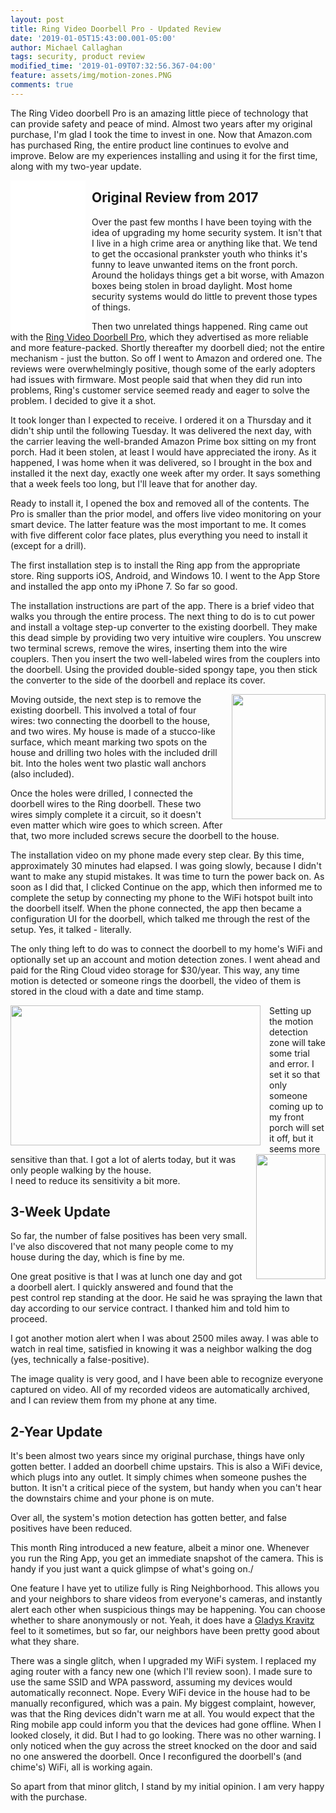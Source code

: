 ```yaml
---
layout: post
title: Ring Video Doorbell Pro - Updated Review
date: '2019-01-05T15:43:00.001-05:00'
author: Michael Callaghan
tags: security, product review
modified_time: '2019-01-09T07:32:56.367-04:00'
feature: assets/img/motion-zones.PNG
comments: true
---
```


The Ring Video doorbell Pro is an amazing little piece of technology that can provide safety and peace of mind. Almost two years after my original purchase, I'm glad I took the time to invest in one. Now that Amazon.com has purchased Ring, the entire product line continues to evolve and improve. Below are my experiences installing and using it for the first time, along with my two-year update.

<!--more-->

<iframe style="width:120px;height:240px;margin-right: 10px;" align="left"  marginwidth="0" marginheight="0" scrolling="no" frameborder="0" src="//ws-na.amazon-adsystem.com/widgets/q?ServiceVersion=20070822&OneJS=1&Operation=GetAdHtml&MarketPlace=US&source=ss&ref=as_ss_li_til&ad_type=product_link&tracking_id=walkingriver-20&language=en_US&marketplace=amazon&region=US&placement=B01DM6BDA4&asins=B01DM6BDA4&linkId=63c27da3541cef7389faee6096faf457&show_border=true&link_opens_in_new_window=true"></iframe>


## Original Review from 2017

Over the past few months I have been toying with the idea of upgrading my home security system. It isn't that I live in a high crime area or anything like that. We tend to get the occasional prankster youth who thinks it's funny to leave unwanted items on the front porch. Around the holidays things get a bit worse, with Amazon boxes being stolen in broad daylight. Most home security systems would do little to prevent those types of things.<br />


Then two unrelated things happened. Ring came out with the <a href="https://amzn.to/2iN6GmI" rel="nofollow" target="_blank">Ring Video Doorbell Pro</a>, which they advertised as more reliable and more feature-packed. Shortly thereafter my doorbell died; not the entire mechanism - just the button. So off I went to Amazon and ordered one. The reviews were overwhelmingly positive, though some of the early adopters had issues with firmware. Most people said that when they did run into problems, Ring's customer service seemed ready and eager to solve the problem. I decided to give it a shot.

It took longer than I expected to receive. I ordered it on a Thursday and it didn't ship until the following Tuesday. It was delivered the next day, with the carrier leaving the well-branded Amazon Prime box sitting on my front porch. Had it been stolen, at least I would have appreciated the irony. As it happened, I was home when it was delivered, so I brought in the box and installed it the next day, exactly one week after my order. It says something that a week feels too long, but I'll leave that for another day.


Ready to install it, I opened the box and removed all of the contents. The Pro is smaller than the prior model, and offers live video monitoring on your smart device. The latter feature was the most important to me. It comes with five different color face plates, plus everything you need to install it (except for a drill).


The first installation step is to install the Ring app from the appropriate store. Ring supports iOS, Android, and Windows 10. I went to the App Store and installed the app onto my iPhone 7. So far so good.


The installation instructions are part of the app. There is a brief video that walks you through the entire process. The next thing to do is to cut power and install a voltage step-up converter to the existing doorbell. They make this dead simple by providing two very intuitive wire couplers. You unscrew two terminal screws, remove the wires, inserting them into the wire couplers. Then you insert the two well-labeled wires from the couplers into the doorbell. Using the provided double-sided spongy tape, you then stick the converter to the side of the doorbell and replace its cover.


<a href="https://4.bp.blogspot.com/-0tAnwBhwBa4/WG60eYAPlcI/AAAAAAAADNg/pICdHd1IvqMEJNOcWva-1-FiT0LXBDs0QCPcB/s1600/IMG_0862.JPG" imageanchor="1" style="clear: right; float: right; margin-bottom: 1em; margin-left: 1em;"><img border="0" height="200" src="https://4.bp.blogspot.com/-0tAnwBhwBa4/WG60eYAPlcI/AAAAAAAADNg/pICdHd1IvqMEJNOcWva-1-FiT0LXBDs0QCPcB/s200/IMG_0862.JPG" width="150" /></a>Moving outside, the next step is to remove the existing doorbell. This involved a total of four wires: two connecting the doorbell to the house, and two wires. My house is made of a stucco-like surface, which meant marking two spots on the house and drilling two holes with the included drill bit. Into the holes went two plastic wall anchors (also included).

Once the holes were drilled, I connected the doorbell wires to the Ring doorbell. These two wires simply complete it a circuit, so it doesn't even matter which wire goes to which screen. After that, two more included screws secure the doorbell to the house.


The installation video on my phone made every step clear. By this time, approximately 30 minutes had elapsed. I was going slowly, because I didn't want to make any stupid mistakes. It was time to turn the power back on. As soon as I did that, I clicked Continue on the app, which then informed me to complete the setup by connecting my phone to the WiFi hotspot built into the doorbell itself. When the phone connected, the app then became a configuration UI for the doorbell, which talked me through the rest of the setup. Yes, it talked - literally.


The only thing left to do was to connect the doorbell to my home's WiFi and optionally set up an account and motion detection zones. I went ahead and paid for the Ring Cloud video storage for $30/year. This way, any time motion is detected or someone rings the doorbell, the video of them is stored in the cloud with a date and time stamp.


<a href="https://1.bp.blogspot.com/-UWwqGcUNUGo/WG61oZwZMcI/AAAAAAAADOI/vgClIljzVwUH9-aL7gJpcFIKA87rbaGtQCKgB/s1600/IMG_0863.PNG" imageanchor="1" style="clear: left; float: left; margin-bottom: 1em; margin-right: 1em;"><img border="0" height="224" src="https://1.bp.blogspot.com/-UWwqGcUNUGo/WG61oZwZMcI/AAAAAAAADOI/vgClIljzVwUH9-aL7gJpcFIKA87rbaGtQCKgB/s400/IMG_0863.PNG" width="400" /></a>

<a href="https://2.bp.blogspot.com/-XkV1WYOTF1s/WG6117ep5QI/AAAAAAAADOM/fOfYJ-9DKU8BIOUIgg9XQcTFgH9olIU7gCKgB/s1600/IMG_0864.PNG" imageanchor="1" style="clear: right; float: right; margin-bottom: 1em; margin-left: 1em;"><img border="0" height="200" src="https://2.bp.blogspot.com/-XkV1WYOTF1s/WG6117ep5QI/AAAAAAAADOM/fOfYJ-9DKU8BIOUIgg9XQcTFgH9olIU7gCKgB/s200/IMG_0864.PNG" width="111" /></a>

Setting up the motion detection zone will take some trial and error. I set it so that only someone coming up to my front porch will set it off, but it seems more sensitive than that. I got a lot of alerts today, but it was only people walking by the house. <br />I need to reduce its sensitivity a bit more.

## 3-Week Update

So far, the number of false positives has been very small. I've also discovered that not many people come to my house during the day, which is fine by me.

One great positive is that I was at lunch one day and got a doorbell alert. I quickly answered and found that the pest control rep standing at the door. He said he was spraying the lawn that day according to our service contract. I thanked him and told him to proceed.

I got another motion alert when I was about 2500 miles away. I was able to watch in real time, satisfied in knowing it was a neighbor walking the dog (yes, technically a false-positive).

The image quality is very good, and I have been able to recognize everyone captured on video. All of my recorded videos are automatically archived, and I can review them from my phone at any time.

## 2-Year Update

It's been almost two years since my original purchase, things have only gotten better. I added an doorbell chime upstairs. This is also a WiFi device, which plugs into any outlet. It simply chimes when someone pushes the button. It isn't a critical piece of the system, but handy when you can't hear the downstairs chime and your phone is on mute.

Over all, the system's motion detection has gotten better, and false positives have been reduced. 

This month Ring introduced a new feature, albeit a minor one. Whenever you run the Ring App, you get an immediate snapshot of the camera. This is handy if you just want a quick glimpse of what's going on./

One feature I have yet to utilize fully is Ring Neighborhood. This allows you and your neighbors to share videos from everyone's cameras, and instantly alert each other when suspicious things may be happening. You can choose whether to share anonymously or not. Yeah, it does have a [Gladys Kravitz](http://bewitched.wikia.com/wiki/Gladys_Kravitz) feel to it sometimes, but so far, our neighbors have been pretty good about what they share.

There was a single glitch, when I upgraded my WiFi system. I replaced my aging router with a fancy new one (which I'll review soon). I made sure to use the same SSID and WPA password, assuming my devices would automatically reconnect. Nope. Every WiFi device in the house had to be manually reconfigured, which was a pain. My biggest complaint, however, was that the Ring devices didn't warn me at all. You would expect that the Ring mobile app could inform you that the devices had gone offline. When I looked closely, it did. But I had to go looking. There was no other warning. I only noticed when the guy across the street knocked on the door and said no one answered the doorbell. Once I reconfigured the doorbell's (and chime's) WiFi, all is working again.

So apart from that minor glitch, I stand by my initial opinion. I am very happy with the purchase.
